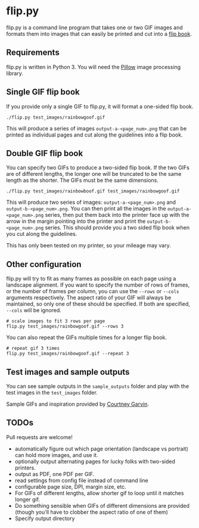 # flip.py
flip.py is a command line program that takes one or two GIF images and formats them into images that can easily be printed and cut into a [flip book](http://en.wikipedia.org/wiki/Flip_book).

## Requirements
flip.py is written in Python 3. You will need the [Pillow](https://pillow.readthedocs.org) image processing library.

## Single GIF flip book
If you provide only a single GIF to flip.py, it will format a one-sided flip book.

```
./flip.py test_images/rainbowgoof.gif
```

This will produce a series of images `output-a-<page_num>.png` that can be printed as individual pages and cut along the guidelines into a flip book.

## Double GIF flip book
You can specify two GIFs to produce a two-sided flip book. If the two GIFs are of different lengths, the longer one will be truncated to be the same length as the shorter. The GIFs must be the same dimensions.

```
./flip.py test_images/rainbowboof.gif test_images/rainbowgoof.gif
```

This will produce two series of images: `output-a-<page_num>.png` and `output-b-<page_num>.png`. You can then print all the images in the `output-a-<page_num>.png` series, then put them back into the printer face up with the arrow in the margin pointing into the printer and print the `output-b-<page_num>.png` series. This should provide you a two sided flip book when you cut along the guidelines.

This has only been tested on my printer, so your mileage may vary.

## Other configuration
flip.py will try to fit as many frames as possible on each page using a landscape alignment. If you want to specify the number of rows of frames, or the number of frames per column, you can use the `--rows` or `--cols` arguments respectively. The aspect ratio of your GIF will always be maintained, so only one of these should be specified. If both are specified, `--cols` will be ignored.

```
# scale images to fit 3 rows per page
flip.py test_images/rainbowgoof.gif --rows 3
```

You can also repeat the GIFs multiple times for a longer flip book.

```
# repeat gif 3 times
flip.py test_images/rainbowgoof.gif --repeat 3
```

## Test images and sample outputs
You can see sample outputs in the `sample_outputs` folder and play with the test images in the `test_images` folder.

Sample GIFs and inspiration provided by [Courtney Garvin](http://courtneygarvin.tumblr.com/).

## TODOs
Pull requests are welcome!

* automatically figure out which page orientation (landscape vs portrait) can hold more images, and use it.
* optionally output alternating pages for lucky folks with two-sided printers.
* output as PDF, one PDF per GIF.
* read settings from config file instead of command line
* configurable page size, DPI, margin size, etc.
* For GIFs of different lengths, allow shorter gif to loop until it matches longer gif.
* Do something sensible when GIFs of different dimensions are provided (though you'll have to clobber the aspect ratio of one of them)
* Specify output directory
